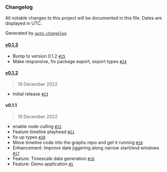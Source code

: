 ### Changelog

All notable changes to this project will be documented in this file. Dates are displayed in UTC.

Generated by [`auto-changelog`](https://github.com/CookPete/auto-changelog).

#### [v0.1.3](https://github.com/PrefectHQ/graphs/compare/v0.1.2...v0.1.3)

- Bump to version 0.1.2 [`#25`](https://github.com/PrefectHQ/graphs/pull/25)
- Make responsive, fix package export, export types [`#24`](https://github.com/PrefectHQ/graphs/pull/24)

#### [v0.1.2](https://github.com/PrefectHQ/graphs/compare/v0.1.1...v0.1.2)

> 19 December 2022

- Initial release [`#23`](https://github.com/PrefectHQ/graphs/pull/23)

#### v0.1.1

> 19 December 2022

- enable node culling [`#22`](https://github.com/PrefectHQ/graphs/pull/22)
- Feature timeline playhead [`#21`](https://github.com/PrefectHQ/graphs/pull/21)
- fix up types [`#20`](https://github.com/PrefectHQ/graphs/pull/20)
- Move timeline code into the graphs repo and get it running [`#18`](https://github.com/PrefectHQ/graphs/pull/18)
- Enhancement: Improve date jiggering along narrow start/end windows [`#17`](https://github.com/PrefectHQ/graphs/pull/17)
- Feature: Timescale data generation [`#16`](https://github.com/PrefectHQ/graphs/pull/16)
- Feature: Demo application [`#1`](https://github.com/PrefectHQ/graphs/pull/1)
